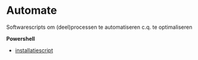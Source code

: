 # Automate
Softwarescripts om (deel)processen te automatiseren c.q. te optimaliseren 

**Powershell** 
 - [installatiescript](https://github.com/rickadams1/installatiescript)  
